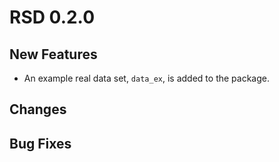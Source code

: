 # RSD 0.2.0

## New Features

- An example real data set, `data_ex`, is added to the package.

## Changes

## Bug Fixes
